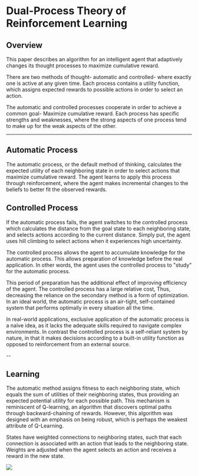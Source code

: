 # Dual-Process Theory of Reinforcement Learning

## Overview
This paper describes an algorithm for an intelligent agent that adaptively changes its thought processes to maximize cumulative reward. 

There are two methods of thought- automatic and controlled- where exactly one is active at any given time. Each process contains a utility function, which assigns expected rewards to possible actions in order to select an action. 

The automatic and controlled processes cooperate in order to achieve a common goal- Maximize cumulative reward. Each process has specific strengths and weaknesses, where the strong aspects of one process tend to make up for the weak aspects of the other.

---

## Automatic Process
The automatic process, or the default method of thinking, calculates the expected utility of each neighboring state in order to select actions that maximize cumulative reward. The agent learns to apply this process through reinforcement, where the agent makes incremental changes to the beliefs to better fit the observed rewards.

## Controlled Process
If the automatic process fails, the agent switches to the controlled process which calculates the distance from the goal state to each neighboring state, and selects actions according to the current distance. Simply put, the agent uses hill climbing to select actions when it experiences high uncertainty.

The controlled process allows the agent to accumulate knowledge for the automatic process. This allows preparation of knowledge before the real application. In other words, the agent uses the controlled process to "study" for the automatic process.

This period of preparation has the additional effect of improving efficiency of the agent. The controlled process has a large relative cost, Thus, decreasing the reliance on the secondary method is a form of optimization. In an ideal world, the automatic process is an air-tight, self-contained system that performs optimally in every situation all the time.

In real-world applications, exclusive application of the automatic process is a naïve idea, as it lacks the adequate skills required to navigate complex environments. In contrast the controlled process is a self-reliant system by nature, in that it makes decisions according to a built-in utility function as opposed to reinforcement from an external source.

--

## Learning

The automatic method assigns fitness to each neighboring state, which equals the sum of utilities of their neighboring states, thus providing an expected potential utility for each possible path. This mechanism is reminiscent of Q-learning, an algorithm that discovers optimal paths through backward-chaining of rewards. However, this algorithm was designed with an emphasis on being robust, which is perhaps the weakest attribute of Q-Learning.

States have weighted connections to neighboring states, such that each connection is associated with an action that leads to the neighboring state. Weights are adjusted when the agent selects an action and receives a reward in the new state.

![](https://github.com/CarsonScott/Dual-Process-Action-Selection/blob/master/img/Capture.PNG)
